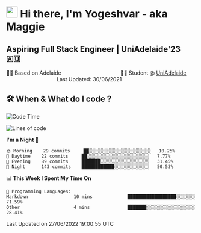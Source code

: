 <h1><img src="https://emojis.slackmojis.com/emojis/images/1531849430/4246/blob-sunglasses.gif?1531849430" width="30"/> Hi there, I'm Yogeshvar - aka Maggie</h1>

## Aspiring Full Stack Engineer | UniAdelaide'23 🇦🇺  
🏂🏻  Based on Adelaide &nbsp;&nbsp;&nbsp;&nbsp;&nbsp;&nbsp;&nbsp;&nbsp;&nbsp;&nbsp;&nbsp;&nbsp;&nbsp;&nbsp;&nbsp;&nbsp;&nbsp;&nbsp;&nbsp;&nbsp;&nbsp;&nbsp;&nbsp;&nbsp;&nbsp;&nbsp;&nbsp;&nbsp;&nbsp;&nbsp;&nbsp;&nbsp;&nbsp;&nbsp;&nbsp;&nbsp;&nbsp;&nbsp;&nbsp;👨‍💻 Student @ [UniAdelaide](https://www.adelaide.edu.au)   &nbsp;&nbsp;&nbsp;&nbsp;&nbsp;&nbsp;&nbsp;&nbsp;&nbsp;&nbsp;&nbsp;&nbsp;&nbsp;&nbsp;&nbsp;&nbsp;&nbsp;&nbsp;&nbsp;&nbsp;&nbsp;&nbsp;&nbsp;&nbsp;&nbsp;&nbsp;&nbsp;&nbsp;&nbsp;&nbsp;&nbsp;&nbsp; &nbsp;Last Updated: 30/06/2021

## 🛠 When & What do I code ?  

<!--START_SECTION:waka-->
![Code Time](http://img.shields.io/badge/Code%20Time-1%2C581%20hrs%2022%20mins-blue)

![Lines of code](https://img.shields.io/badge/From%20Hello%20World%20I%27ve%20Written-2%20Million%20lines%20of%20code-blue)

**I'm a Night 🦉** 

```text
🌞 Morning    29 commits     ██░░░░░░░░░░░░░░░░░░░░░░░   10.25% 
🌆 Daytime    22 commits     ██░░░░░░░░░░░░░░░░░░░░░░░   7.77% 
🌃 Evening    89 commits     ███████░░░░░░░░░░░░░░░░░░   31.45% 
🌙 Night      143 commits    ████████████░░░░░░░░░░░░░   50.53%

```


📊 **This Week I Spent My Time On** 

```text
💬 Programming Languages: 
Markdown                 10 mins             ██████████████████░░░░░░░   71.59% 
Other                    4 mins              ███████░░░░░░░░░░░░░░░░░░   28.41%

```


 Last Updated on 27/06/2022 19:00:55 UTC
<!--END_SECTION:waka-->
